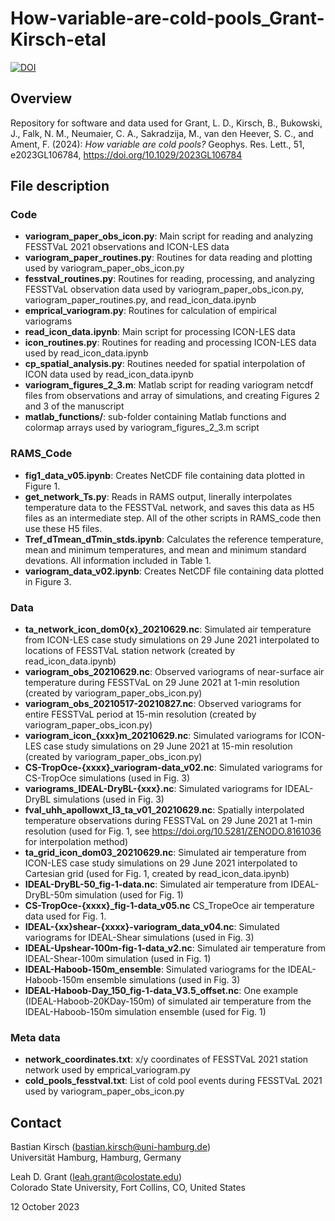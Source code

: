 # How-variable-are-cold-pools_Grant-Kirsch-etal

[![DOI](https://zenodo.org/badge/594098892.svg)](https://zenodo.org/badge/latestdoi/594098892)

## Overview
Repository for software and data used for Grant, L. D., Kirsch, B., Bukowski, J., Falk, N. M., Neumaier, C. A., Sakradzija, M., van den Heever, S. C., and Ament, F. (2024): *How variable are cold pools?* Geophys. Res. Lett., 51, e2023GL106784, https://doi.org/10.1029/2023GL106784 

## File description
### Code
- **variogram_paper_obs_icon.py**: Main script for reading and analyzing FESSTVaL 2021 observations and ICON-LES data
- **variogram_paper_routines.py**: Routines for data reading and plotting used by variogram_paper_obs_icon.py
- **fesstval_routines.py**: Routines for reading, processing, and analyzing FESSTVaL observation data used by variogram_paper_obs_icon.py, variogram_paper_routines.py, and read_icon_data.ipynb
- **emprical_variogram.py**: Routines for calculation of empirical variograms
- **read_icon_data.ipynb**: Main script for processing ICON-LES data
- **icon_routines.py**: Routines for reading and processing ICON-LES data used by read_icon_data.ipynb
- **cp_spatial_analysis.py**: Routines needed for spatial interpolation of ICON data used by read_icon_data.ipynb
- **variogram_figures_2_3.m**: Matlab script for reading variogram netcdf files from observations and array of simulations, and creating Figures 2 and 3 of the manuscript
- **matlab_functions/**: sub-folder containing Matlab functions and colormap arrays used by variogram_figures_2_3.m script

### RAMS_Code
- **fig1_data_v05.ipynb**: Creates NetCDF file containing data plotted in Figure 1.
- **get_network_Ts.py**: Reads in RAMS output, linerally interpolates temperature data to the FESSTVaL network, and saves this data as H5 files as an intermediate step. All of the other scripts in RAMS_code then use these H5 files.
- **Tref_dTmean_dTmin_stds.ipynb**: Calculates the reference temperature, mean and minimum temperatures, and mean and minimum standard devations. All information included in Table 1. 
- **variogram_data_v02.ipynb**: Creates NetCDF file containing data plotted in Figure 3.

### Data
- **ta_network_icon_dom0{x}_20210629.nc**: Simulated air temperature from ICON-LES case study simulations on 29 June 2021 interpolated to locations of FESSTVaL station network (created by read_icon_data.ipynb)
- **variogram_obs_20210629.nc**: Observed variograms of near-surface air temperature during FESSTVaL on 29 June 2021 at 1-min resolution (created by variogram_paper_obs_icon.py)
- **variogram_obs_20210517-20210827.nc**: Observed variograms for entire FESSTVaL period at 15-min resolution (created by variogram_paper_obs_icon.py)
- **variogram_icon_{xxx}m_20210629.nc**: Simulated variograms for ICON-LES case study simulations on 29 June 2021 at 15-min resolution (created by variogram_paper_obs_icon.py)
- **CS-TropOce-{xxxx}_variogram-data_v02.nc**: Simulated variograms for CS-TropOce simulations (used in Fig. 3)
- **variograms_IDEAL-DryBL-{xxx}.nc**: Simulated variograms for IDEAL-DryBL simulations (used in Fig. 3)
- **fval_uhh_apollowxt_l3_ta_v01_20210629.nc**: Spatially interpolated temperature observations during FESSTVaL on 29 June 2021 at 1-min resolution (used for Fig. 1, see https://doi.org/10.5281/ZENODO.8161036 for interpolation method)
- **ta_grid_icon_dom03_20210629.nc**: Simulated air temperature from ICON-LES case study simulations on 29 June 2021 interpolated to Cartesian grid (used for Fig. 1, created by read_icon_data.ipynb)
- **IDEAL-DryBL-50_fig-1-data.nc**: Simulated air temperature from IDEAL-DryBL-50m simulation (used for Fig. 1)
- **CS-TropOce-{xxxx}_fig-1-data_v05.nc** CS_TropeOce air temperature data used for Fig. 1.
- **IDEAL-{xx}shear-{xxxx}-variogram_data_v04.nc**: Simulated variograms for IDEAL-Shear simulations (used in Fig. 3)
- **IDEAL-Upshear-100m-fig-1-data_v2.nc**: Simulated air temperature from IDEAL-Shear-100m simulation (used in Fig. 1)
- **IDEAL-Haboob-150m_ensemble**: Simulated variograms for the IDEAL-Haboob-150m ensemble simulations (used in Fig. 3)
- **IDEAL-Haboob-Day_150_fig-1-data_V3.5_offset.nc**: One example (IDEAL-Haboob-20KDay-150m) of simulated air temperature from the IDEAL-Haboob-150m simulation ensemble (used for Fig. 1)

### Meta data
- **network_coordinates.txt**: x/y coordinates of FESSTVaL 2021 station network used by emprical_variogram.py
- **cold_pools_fesstval.txt**: List of cold pool events during FESSTVaL 2021 used by variogram_paper_obs_icon.py


## Contact
Bastian Kirsch (bastian.kirsch@uni-hamburg.de)<br>
Universität Hamburg, Hamburg, Germany

Leah D. Grant (leah.grant@colostate.edu)<br>
Colorado State University, Fort Collins, CO, United States

12 October 2023

